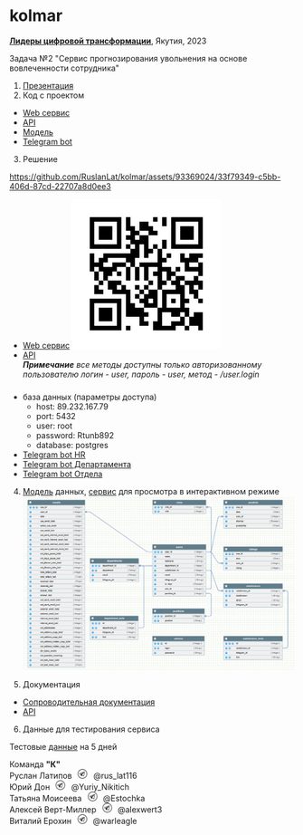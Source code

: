 # kolmar

[**Лидеры цифровой трансформации**](https://i.moscow/lct/yakutia), Якутия, 2023

Задача №2 "Сервис прогнозирования увольнения на основе вовлеченности сотрудника"

1. [Презентация](presentation.pdf)
2. Код с проектом
* [Web сервис](https://github.com/RuslanLat/kolmar/tree/main/frontend)
* [API](https://github.com/RuslanLat/kolmar/tree/main/backend)
* [Модель](https://github.com/RuslanLat/kolmar/tree/main/ml_model)
* [Telegram bot](https://github.com/RuslanLat/kolmar/tree/main/bots)

3. Решение

https://github.com/RuslanLat/kolmar/assets/93369024/33f79349-c5bb-406d-87cd-22707a8d0ee3
   
* [Web сервис](http://46.243.227.129:5981/)
![qrcode](images/qrcode.gif) 
* [API](http://89.232.160.71:8080/) \
***Примечание***
*все методы доступны только авторизованному пользователю логин - user, пароль - user, метод - /user.login*
#####
* база данных (параметры доступа)
    - host: 89.232.167.79
    - port: 5432
    - user: root
    - password: Rtunb892
    - database: postgres
* [Telegram bot HR](https://t.me/+-xqRcI592AhiNTYy)
* [Telegram bot Департамента](https://t.me/+-xqRcI592AhiNTYy)
* [Telegram bot Отдела](https://t.me/+3uNhuYjW8OkwNzhi)

4. [Модель](data/nosqldbm.xml) данных, [сервис](https://nosqldbm.ru/) для просмотра в интерактивном режиме
![nosqldbm](images/nosqldbm.png)

5. Документация
* [Сопроводительная документация](DOCS.md)
* [API](http://89.232.160.71:8080/docs)

6. Данные для тестирования сервиса

Тестовые [данные](https://github.com/RuslanLat/kolmar/tree/main/data/test) на 5 дней

Команда **"К"** \
Руслан Латипов <img src="images/telegram_logo.png" width="30"> @rus_lat116 \
Юрий Дон <img src="images/telegram_logo.png" width="30"> @Yuriy_Nikitich \
Татьяна Моисеева <img src="images/telegram_logo.png" width="30"> @Estochka \
Алексей Верт-Миллер <img src="images/telegram_logo.png" width="30"> @alexwert3 \
Виталий Ерохин <img src="images/telegram_logo.png" width="30"> @warleagle



